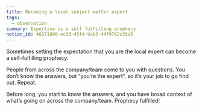 ```yaml
---
title: Becoming a local subject matter expert
tags:
  - observation
summary: Expertise is a self fulfilling prophecy
notion_id: 46871806-ec33-45f4-9ab3-44f9762c35a5
---
```

Sometimes setting the expectation that you are the local <technology> expert can become a self-fulfilling prophecy.

People from across the company/team come to you with questions. You don’t know the answers, but “you’re the expert“, so it’s your job to go find out. Repeat.

Before long, you start to know the answers, and you have broad context of what’s going on across the company/team. Prophecy fulfilled!
